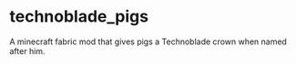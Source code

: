 # technoblade_pigs
 A minecraft fabric mod that gives pigs a Technoblade crown when named after him.
